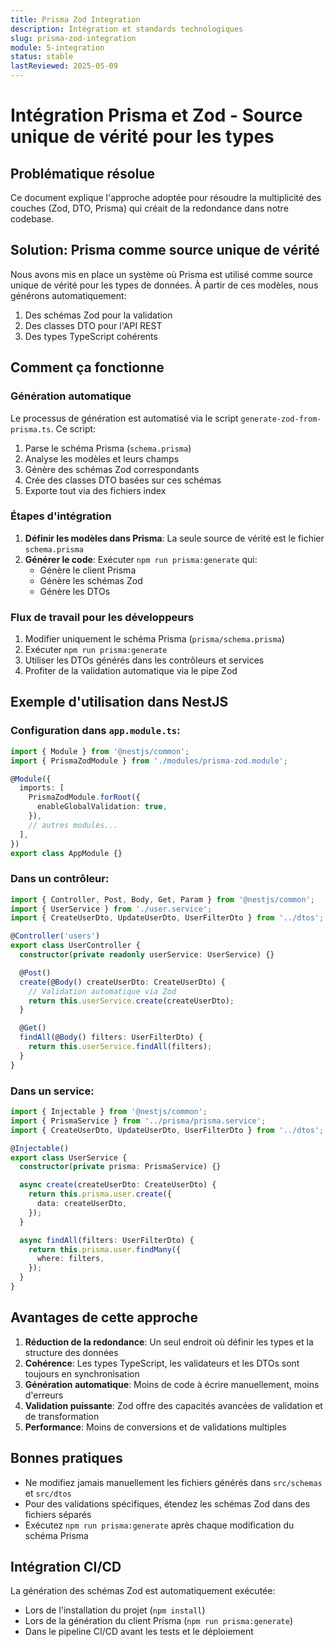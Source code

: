 ```yaml
---
title: Prisma Zod Integration
description: Intégration et standards technologiques
slug: prisma-zod-integration
module: 5-integration
status: stable
lastReviewed: 2025-05-09
---
```


# Intégration Prisma et Zod - Source unique de vérité pour les types


## Problématique résolue


Ce document explique l'approche adoptée pour résoudre la multiplicité des couches (Zod, DTO, Prisma) qui créait de la redondance dans notre codebase.

## Solution: Prisma comme source unique de vérité


Nous avons mis en place un système où Prisma est utilisé comme source unique de vérité pour les types de données. À partir de ces modèles, nous générons automatiquement:

1. Des schémas Zod pour la validation
2. Des classes DTO pour l'API REST
3. Des types TypeScript cohérents

## Comment ça fonctionne


### Génération automatique


Le processus de génération est automatisé via le script `generate-zod-from-prisma.ts`. Ce script:

1. Parse le schéma Prisma (`schema.prisma`)
2. Analyse les modèles et leurs champs
3. Génère des schémas Zod correspondants
4. Crée des classes DTO basées sur ces schémas
5. Exporte tout via des fichiers index

### Étapes d'intégration


1. **Définir les modèles dans Prisma**: La seule source de vérité est le fichier `schema.prisma`
2. **Générer le code**: Exécuter `npm run prisma:generate` qui:
   - Génère le client Prisma
   - Génère les schémas Zod
   - Génère les DTOs

### Flux de travail pour les développeurs


1. Modifier uniquement le schéma Prisma (`prisma/schema.prisma`)
2. Exécuter `npm run prisma:generate`
3. Utiliser les DTOs générés dans les contrôleurs et services
4. Profiter de la validation automatique via le pipe Zod

## Exemple d'utilisation dans NestJS


### Configuration dans `app.module.ts`:


```typescript
import { Module } from '@nestjs/common';
import { PrismaZodModule } from './modules/prisma-zod.module';

@Module({
  imports: [
    PrismaZodModule.forRoot({
      enableGlobalValidation: true,
    }),
    // autres modules...
  ],
})
export class AppModule {}
```

### Dans un contrôleur:


```typescript
import { Controller, Post, Body, Get, Param } from '@nestjs/common';
import { UserService } from './user.service';
import { CreateUserDto, UpdateUserDto, UserFilterDto } from '../dtos';

@Controller('users')
export class UserController {
  constructor(private readonly userService: UserService) {}

  @Post()
  create(@Body() createUserDto: CreateUserDto) {
    // Validation automatique via Zod
    return this.userService.create(createUserDto);
  }

  @Get()
  findAll(@Body() filters: UserFilterDto) {
    return this.userService.findAll(filters);
  }
}
```

### Dans un service:


```typescript
import { Injectable } from '@nestjs/common';
import { PrismaService } from '../prisma/prisma.service';
import { CreateUserDto, UpdateUserDto, UserFilterDto } from '../dtos';

@Injectable()
export class UserService {
  constructor(private prisma: PrismaService) {}

  async create(createUserDto: CreateUserDto) {
    return this.prisma.user.create({
      data: createUserDto,
    });
  }

  async findAll(filters: UserFilterDto) {
    return this.prisma.user.findMany({
      where: filters,
    });
  }
}
```

## Avantages de cette approche


1. **Réduction de la redondance**: Un seul endroit où définir les types et la structure des données
2. **Cohérence**: Les types TypeScript, les validateurs et les DTOs sont toujours en synchronisation
3. **Génération automatique**: Moins de code à écrire manuellement, moins d'erreurs
4. **Validation puissante**: Zod offre des capacités avancées de validation et de transformation
5. **Performance**: Moins de conversions et de validations multiples

## Bonnes pratiques


- Ne modifiez jamais manuellement les fichiers générés dans `src/schemas` et `src/dtos`
- Pour des validations spécifiques, étendez les schémas Zod dans des fichiers séparés
- Exécutez `npm run prisma:generate` après chaque modification du schéma Prisma

## Intégration CI/CD


La génération des schémas Zod est automatiquement exécutée:
- Lors de l'installation du projet (`npm install`)
- Lors de la génération du client Prisma (`npm run prisma:generate`)
- Dans le pipeline CI/CD avant les tests et le déploiement

